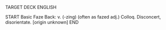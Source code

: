 TARGET DECK
ENGLISH

START
Basic
Faze
Back: v. (-zing) (often as fazed adj.) Colloq. Disconcert, disorientate. [origin unknown]
END
